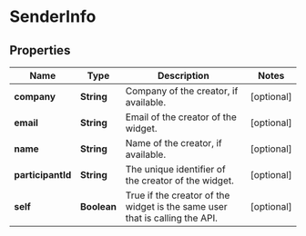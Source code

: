 
# SenderInfo

## Properties
Name | Type | Description | Notes
------------ | ------------- | ------------- | -------------
**company** | **String** | Company of the creator, if available. |  [optional]
**email** | **String** | Email of the creator of the widget. |  [optional]
**name** | **String** | Name of the creator, if available. |  [optional]
**participantId** | **String** |  The unique identifier of the creator of the widget. |  [optional]
**self** | **Boolean** | True if the creator of the widget is the same user that is calling the API. |  [optional]



